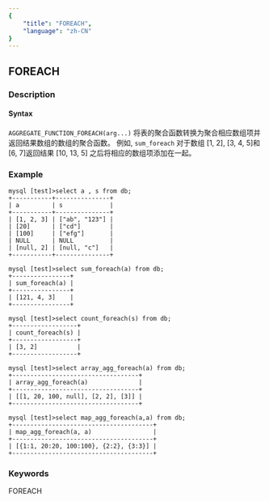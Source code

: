 ```yaml
---
{
    "title": "FOREACH",
    "language": "zh-CN"
}
---
```


<!-- 
Licensed to the Apache Software Foundation (ASF) under one
or more contributor license agreements.  See the NOTICE file
distributed with this work for additional information
regarding copyright ownership.  The ASF licenses this file
to you under the Apache License, Version 2.0 (the
"License"); you may not use this file except in compliance
with the License.  You may obtain a copy of the License at

  http://www.apache.org/licenses/LICENSE-2.0

Unless required by applicable law or agreed to in writing,
software distributed under the License is distributed on an
"AS IS" BASIS, WITHOUT WARRANTIES OR CONDITIONS OF ANY
KIND, either express or implied.  See the License for the
specific language governing permissions and limitations
under the License.
-->

## FOREACH

### Description
#### Syntax

`AGGREGATE_FUNCTION_FOREACH(arg...)`
将表的聚合函数转换为聚合相应数组项并返回结果数组的数组的聚合函数。 例如, `sum_foreach` 对于数组 [1, 2], [3, 4, 5]和[6, 7]返回结果 [10, 13, 5] 之后将相应的数组项添加在一起。


### Example
```
mysql [test]>select a , s from db;
+-----------+---------------+
| a         | s             |
+-----------+---------------+
| [1, 2, 3] | ["ab", "123"] |
| [20]      | ["cd"]        |
| [100]     | ["efg"]       |
| NULL      | NULL          |
| [null, 2] | [null, "c"]   |
+-----------+---------------+

mysql [test]>select sum_foreach(a) from db;
+----------------+
| sum_foreach(a) |
+----------------+
| [121, 4, 3]    |
+----------------+

mysql [test]>select count_foreach(s) from db;
+------------------+
| count_foreach(s) |
+------------------+
| [3, 2]           |
+------------------+

mysql [test]>select array_agg_foreach(a) from db;
+-----------------------------------+
| array_agg_foreach(a)              |
+-----------------------------------+
| [[1, 20, 100, null], [2, 2], [3]] |
+-----------------------------------+

mysql [test]>select map_agg_foreach(a,a) from db;
+---------------------------------------+
| map_agg_foreach(a, a)                 |
+---------------------------------------+
| [{1:1, 20:20, 100:100}, {2:2}, {3:3}] |
+---------------------------------------+
```
### Keywords
FOREACH